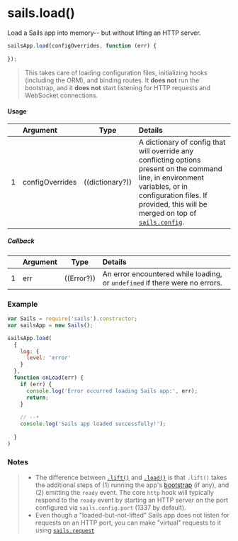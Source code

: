 # sails.load()

Load a Sails app into memory-- but without lifting an HTTP server.

```javascript
sailsApp.load(configOverrides, function (err) {
  
});
```

> This takes care of loading configuration files, initializing hooks (including the ORM), and binding routes.  It **does not** run the bootstrap, and it **does not** start listening for HTTP requests and WebSocket connections.

#### Usage

|   |     Argument        | Type                                         | Details                            |
|---|:--------------------|----------------------------------------------|:-----------------------------------|
| 1 |    configOverrides  | ((dictionary?))                              | A dictionary of config that will override any conflicting options present on the command line, in environment variables, or in configuration files.  If provided, this will be merged on top of [`sails.config`](http://sailsjs.org/documentation/reference/configuration).

##### Callback

|   |     Argument        | Type                | Details |
|---|:--------------------|---------------------|:---------------------------------------------------------------------------------|
| 1 |    err              | ((Error?))          | An error encountered while loading, or `undefined` if there were no errors.




### Example

```javascript
var Sails = require('sails').constructor;
var sailsApp = new Sails();

sailsApp.load(
  {
    log: {
      level: 'error'
    }
  },
  function onLoad(err) {
    if (err) {
      console.log('Error occurred loading Sails app:', err);
      return;
    }
    
    // --•
    console.log('Sails app loaded successfully!');
    
  }
)
```

### Notes
> - The difference between [`.lift()`](http://sailsjs.org/documentation/reference/application/sails-lift) and [`.load()`](http://sailsjs.org/documentation/reference/application/sails-load) is that `.lift()` takes the additional steps of (1) running the app's [bootstrap](http://sailsjs.org/documentation/reference/configuration/sails-config-bootstrap) (if any), and (2) emitting the `ready` event.  The core `http` hook will typically respond to the `ready` event by starting an HTTP server on the port configured via `sails.config.port` (1337 by default).
> - Even though a "loaded-but-not-lifted" Sails app does not listen for requests on an HTTP port, you can make "virtual" requests to it using [`sails.request`](http://sailsjs.org/documentation/reference/application/sails-request)


<docmeta name="displayName" value="sails.load()">
<docmeta name="pageType" value="method">
